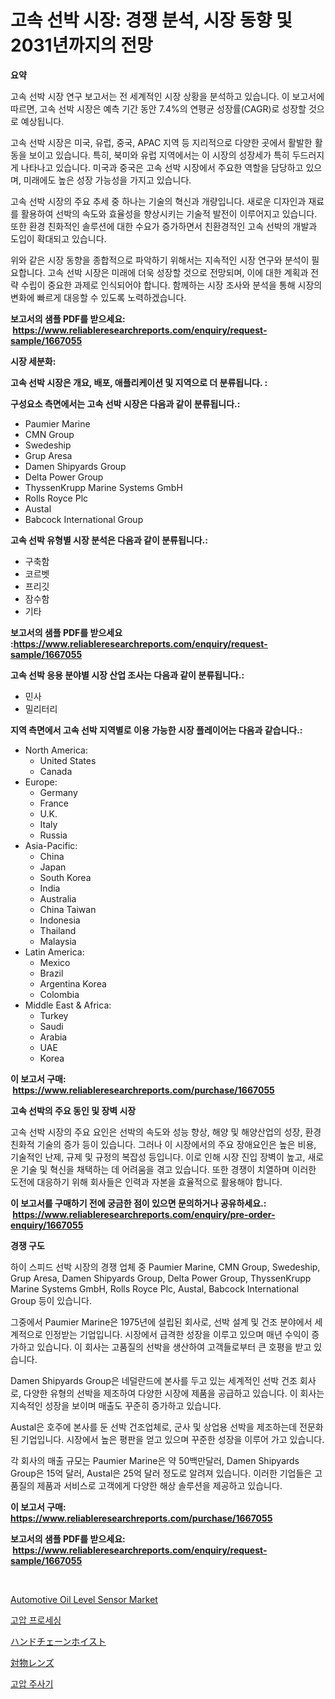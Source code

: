 <p><h1>고속 선박 시장: 경쟁 분석, 시장 동향 및 2031년까지의 전망</h1></p><p><strong>요약</strong></p>
<p><p>고속 선박 시장 연구 보고서는 전 세계적인 시장 상황을 분석하고 있습니다. 이 보고서에 따르면, 고속 선박 시장은 예측 기간 동안 7.4%의 연평균 성장률(CAGR)로 성장할 것으로 예상됩니다.</p><p>고속 선박 시장은 미국, 유럽, 중국, APAC 지역 등 지리적으로 다양한 곳에서 활발한 활동을 보이고 있습니다. 특히, 북미와 유럽 지역에서는 이 시장의 성장세가 특히 두드러지게 나타나고 있습니다. 미국과 중국은 고속 선박 시장에서 주요한 역할을 담당하고 있으며, 미래에도 높은 성장 가능성을 가지고 있습니다.</p><p>고속 선박 시장의 주요 추세 중 하나는 기술의 혁신과 개량입니다. 새로운 디자인과 재료를 활용하여 선박의 속도와 효율성을 향상시키는 기술적 발전이 이루어지고 있습니다. 또한 환경 친화적인 솔루션에 대한 수요가 증가하면서 친환경적인 고속 선박의 개발과 도입이 확대되고 있습니다.</p><p>위와 같은 시장 동향을 종합적으로 파악하기 위해서는 지속적인 시장 연구와 분석이 필요합니다. 고속 선박 시장은 미래에 더욱 성장할 것으로 전망되며, 이에 대한 계획과 전략 수립이 중요한 과제로 인식되어야 합니다. 함께하는 시장 조사와 분석을 통해 시장의 변화에 빠르게 대응할 수 있도록 노력하겠습니다.</p></p>
<p><strong>보고서의 샘플 PDF를 받으세요: &nbsp;<a href="https://www.reliableresearchreports.com/enquiry/request-sample/1667055">https://www.reliableresearchreports.com/enquiry/request-sample/1667055</a></strong></p>
<p><strong>시장 세분화:</strong></p>
<p><strong> 고속 선박 시장은 개요, 배포, 애플리케이션 및 지역으로 더 분류됩니다. :</strong></p>
<p><strong>구성요소 측면에서는 고속 선박 시장은 다음과 같이 분류됩니다.:</strong></p>
<p><ul><li>Paumier Marine</li><li>CMN Group</li><li>Swedeship</li><li>Grup Aresa</li><li>Damen Shipyards Group</li><li>Delta Power Group</li><li>ThyssenKrupp Marine Systems GmbH</li><li>Rolls Royce Plc</li><li>Austal</li><li>Babcock International Group</li></ul></p>
<p><strong> 고속 선박 유형별 시장 분석은 다음과 같이 분류됩니다.:</strong></p>
<p><ul><li>구축함</li><li>코르벳</li><li>프리깃</li><li>잠수함</li><li>기타</li></ul></p>
<p><strong>보고서의 샘플 PDF를 받으세요 :<a href="https://www.reliableresearchreports.com/enquiry/request-sample/1667055">https://www.reliableresearchreports.com/enquiry/request-sample/1667055</a></strong></p>
<p><strong> 고속 선박 응용 분야별 시장 산업 조사는 다음과 같이 분류됩니다.:</strong></p>
<p><ul><li>민사</li><li>밀리터리</li></ul></p>
<p><strong>지역 측면에서 고속 선박 지역별로 이용 가능한 시장 플레이어는 다음과 같습니다.:</strong></p>
<p><ul>
    <li>
        North America:
        <ul>
            <li>United States</li>
            <li>Canada</li>
        </ul>
    </li>
    <li>
        Europe:
        <ul>
            <li>Germany</li>
            <li>France</li>
            <li>U.K.</li>
            <li>Italy</li>
            <li>Russia</li>
        </ul>
    </li>
    <li>
        Asia-Pacific:
        <ul>
            <li>China</li>
            <li>Japan</li>
            <li>South Korea</li>
            <li>India</li>
            <li>Australia</li>
            <li>China Taiwan</li>
            <li>Indonesia</li>
            <li>Thailand</li>
            <li>Malaysia</li>
        </ul>
    </li>
    <li>
        Latin America:
        <ul>
            <li>Mexico</li>
            <li>Brazil</li>
            <li>Argentina Korea</li>
            <li>Colombia</li>
        </ul>
    </li>
    <li>
        Middle East & Africa:
        <ul>
            <li>Turkey</li>
            <li>Saudi</li>
            <li>Arabia</li>
            <li>UAE</li>
            <li>Korea</li>
        </ul>
    </li>
    </ul></p>
<p><strong>이 보고서 구매: &nbsp;<a href="https://www.reliableresearchreports.com/purchase/1667055">https://www.reliableresearchreports.com/purchase/1667055</a></strong></p>
<p><strong>고속 선박의 주요 동인 및 장벽 시장</strong></p>
<p><p>고속 선박 시장의 주요 요인은 선박의 속도와 성능 향상, 해양 및 해양산업의 성장, 환경 친화적 기술의 증가 등이 있습니다. 그러나 이 시장에서의 주요 장애요인은 높은 비용, 기술적인 난제, 규제 및 규정의 복잡성 등입니다. 이로 인해 시장 진입 장벽이 높고, 새로운 기술 및 혁신을 채택하는 데 어려움을 겪고 있습니다. 또한 경쟁이 치열하며 이러한 도전에 대응하기 위해 회사들은 인력과 자본을 효율적으로 활용해야 합니다.</p></p>
<p><strong>이 보고서를 구매하기 전에 궁금한 점이 있으면 문의하거나 공유하세요.: &nbsp;<a href="https://www.reliableresearchreports.com/enquiry/pre-order-enquiry/1667055">https://www.reliableresearchreports.com/enquiry/pre-order-enquiry/1667055</a></strong></p>
<p><strong>경쟁 구도</strong></p>
<p><p>하이 스피드 선박 시장의 경쟁 업체 중 Paumier Marine, CMN Group, Swedeship, Grup Aresa, Damen Shipyards Group, Delta Power Group, ThyssenKrupp Marine Systems GmbH, Rolls Royce Plc, Austal, Babcock International Group 등이 있습니다. </p><p>그중에서 Paumier Marine은 1975년에 설립된 회사로, 선박 설계 및 건조 분야에서 세계적으로 인정받는 기업입니다. 시장에서 급격한 성장을 이루고 있으며 매년 수익이 증가하고 있습니다. 이 회사는 고품질의 선박을 생산하여 고객들로부터 큰 호평을 받고 있습니다.</p><p>Damen Shipyards Group은 네덜란드에 본사를 두고 있는 세계적인 선박 건조 회사로, 다양한 유형의 선박을 제조하여 다양한 시장에 제품을 공급하고 있습니다. 이 회사는 지속적인 성장을 보이며 매출도 꾸준히 증가하고 있습니다.</p><p>Austal은 호주에 본사를 둔 선박 건조업체로, 군사 및 상업용 선박을 제조하는데 전문화된 기업입니다. 시장에서 높은 평판을 얻고 있으며 꾸준한 성장을 이루어 가고 있습니다.</p><p>각 회사의 매출 규모는 Paumier Marine은 약 50백만달러, Damen Shipyards Group은 15억 달러, Austal은 25억 달러 정도로 알려져 있습니다. 이러한 기업들은 고품질의 제품과 서비스로 고객에게 다양한 해상 솔루션을 제공하고 있습니다.</p></p>
<p><strong>이 보고서 구매: &nbsp; <a href="https://www.reliableresearchreports.com/purchase/1667055">https://www.reliableresearchreports.com/purchase/1667055</a></strong></p>
<p><strong>보고서의 샘플 PDF를 받으세요: &nbsp;<a href="https://www.reliableresearchreports.com/enquiry/request-sample/1667055">https://www.reliableresearchreports.com/enquiry/request-sample/1667055</a></strong><strong></strong></p>
<p>&nbsp;</p>
<p><p><a href="https://github.com/gdfhhhj/Market-Research-Report-List-3/blob/main/automotive-oil-level-sensor-market.md">Automotive Oil Level Sensor Market</a></p><p><a href="https://github.com/sougarounis/Market-Research-Report-List-3/blob/main/153394814378.md">고압 프로세싱</a></p><p><a href="https://medium.com/@wesleyeilly8796202/%E3%83%8F%E3%83%B3%E3%83%89%E3%83%81%E3%82%A7%E3%83%BC%E3%83%B3%E3%83%9B%E3%82%A4%E3%82%B9%E3%83%88%E5%B8%82%E5%A0%B4%E3%81%AF%E5%B8%82%E5%A0%B4%E3%82%B7%E3%82%A7%E3%82%A2-%E5%B8%82%E5%A0%B4%E5%8B%95%E5%90%91-%E5%B8%82%E5%A0%B4%E6%88%90%E9%95%B7%E3%81%AB%E9%96%A2%E3%81%99%E3%82%8B%E6%83%85%E5%A0%B1%E3%82%92%E6%8F%90%E4%BE%9B%E3%81%97%E3%81%BE%E3%81%99-3079333e480a">ハンドチェーンホイスト</a></p><p><a href="https://github.com/CloydAbbott2023/Market-Research-Report-List-1/blob/main/889909315715.md">対物レンズ</a></p><p><a href="https://github.com/Howaoole34545/Market-Research-Report-List-1/blob/main/271735114379.md">고압 주사기</a></p></p>
